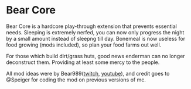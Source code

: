 # Bear Core

Bear Core is a hardcore play-through extension that prevents essential needs.
Sleeping is extremely nerfed, you can now only progress the night by a small amount instead of sleepng till day.
Bonemeal is now useless for food growing (mods included), so plan your food farms out well.

For those which build dirt/grass huts, good news enderman can no longer deconstruct them.
Providing at least some mercy to the people.

All mod ideas were by Bear989([twitch](https://www.twitch.tv/bear989), [youtube](https://www.youtube.com/@Bear989)), and credit goes to @Speiger for coding the mod on previous versions of mc.
